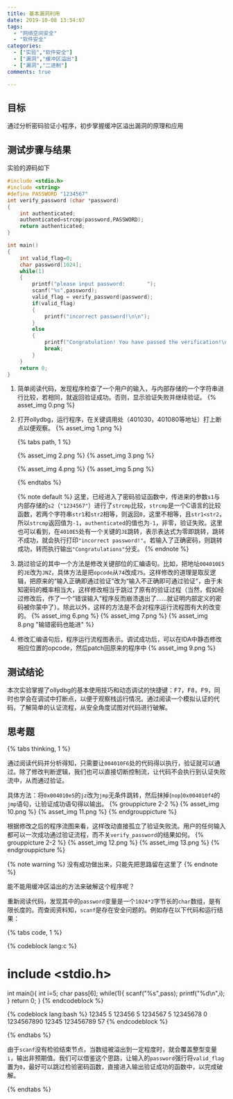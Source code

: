 ```yaml
---
title: 基本漏洞利用 
date: 2019-10-08 13:54:07 
tags:
  - "网络空间安全"
  - "软件安全"
categories:
  - ["实验","软件安全"]
  - ["漏洞","缓冲区溢出"]
  - ["漏洞","二进制"]
comments: true

---
```


## 目标

通过分析密码验证小程序，初步掌握缓冲区溢出漏洞的原理和应用
<!-- more -->

## 测试步骤与结果

实验的源码如下

```c password.c
#include <stdio.h>
#include <string>
#define PASSWORD "1234567"
int verify_password (char *password)
{
	int authenticated;
	authenticated=strcmp(password,PASSWORD);
	return authenticated;
}

int main()
{
	int valid_flag=0;
	char password[1024];
	while(1)
	{
		printf("please input password:       ");
		scanf("%s",password);
		valid_flag = verify_password(password);
		if(valid_flag)
		{
			printf("incorrect password!\n\n");
		}
		else
		{
			printf("Congratulation! You have passed the verification!\n");
			break;
		}
	}
	return 0;
}
```

1. 简单阅读代码，发现程序检查了一个用户的输入，与内部存储的一个字符串进行比较，若相同，就返回验证成功。否则，显示验证失败并继续验证。 {% asset_img 0.png %}
2. 打开ollydbg，运行程序，在关键调用处（401030，401080等地址）打上断点以便观察。 {% asset_img 1.png %} 
   
   {% tabs path, 1 %}

   <!-- tab Fail@exclamation-circle -->
   {% asset_img 2.png %} {% asset_img 3.png %}
   <!-- endtab -->
   <!-- tab Success@check-circle -->
   {% asset_img 4.png %} {% asset_img 5.png %}
   <!-- endtab -->
   {% endtabs %}
   
   {% note default %} 
   这里，已经进入了密码验证函数中，传进来的参数`s1`与内部存储的`s2`（`"1234567"`）进行了`strcmp`比较，`strcmp`是一个C语言的比较函数，若两个字符串`str1`和`str2`相等，则返回`0`，这里不相等，且`str1<str2`，所以`strcmp`返回值为`-1`，`authenticated`的值也为`-1`，非零，验证失败。这里也可以看到，在`4010E5`处有一个关键的`JE`跳转，表示表达式为零即跳转，跳转不成功，就会执行打印`"incorrect password!"`。若输入了正确密码，则跳转成功，转而执行输出`"Congratulations"`分支。 
   {% endnote %}

3. 跳过验证的其中一个方法是修改关键部位的汇编语句。比如，把地址`004010E5`的`JE`改为`JNZ`，具体方法是把`opcode`从`74`改成`75`。这样修改的道理是取反逻辑，把原来的“输入正确即通过验证”改为“输入不正确即可通过验证”，由于未知密码的概率相当大，这样修改相当于跳过了原有的验证过程（当然，假如经过修改后，作了一个“错误输入”程序反而崩溃退出了……就证明内部定义的密码被你蒙中了）。除此以外，这样的方法是不会对程序运行流程图有大的改变的。
   {% asset_img 6.png %} {% asset_img 7.png %} {% asset_img 8.png "输错密码也能进" %}

4. 修改汇编语句后，程序运行流程图表示。调试成功后，可以在IDA中静态修改相应位置的opcode，然后patch回原来的程序中 {% asset_img 9.png %}

## 测试结论

本次实验掌握了ollydbg的基本使用技巧和动态调试的快捷键：<kbd>F7</kbd>，<kbd>F8</kbd>，<kbd>F9</kbd>，同时也学会在调试中打断点，以便于观察栈运行情况。通过阅读一个模拟认证的代码，了解简单的认证流程，从安全角度试图对代码进行破解。

## 思考题

{% tabs thinking, 1 %}
<!-- tab 思路1 -->
通过阅读代码并分析得知，只需要让`004010F6`处的代码得以执行，验证就可以通过。除了修改判断逻辑，我们也可以直接切断控制流，让代码不会执行到认证失败流中，从而通过验证。

具体方法：将`0x004010e5`的`jz`改为`jmp`无条件跳转，然后抹掉(`nop`)`0x004010f4`的`jmp`语句，让验证成功语句得以输出。 
{% grouppicture 2-2 %} {% asset_img 10.png %} {% asset_img 11.png %} {% endgrouppicture %}

根据修改之后的程序流图来看，这样改动直接孤立了验证失败流。用户的任何输入都可以一次成功通过验证流程，而不关`verify_password`的结果如何。 
{% grouppicture 2-2 %} {% asset_img 12.png %} {% asset_img 13.png %} {% endgrouppicture %}
<!-- endtab -->
<!-- tab 思路2-->

{% note warning %}
没有成功做出来，只能先把思路留在这里了
{% endnote %} 

能不能用缓冲区溢出的方法来破解这个程序呢？

重新阅读代码，发现其中的`password`变量是一个`1024*2`字节长的`char`数组，是有限长度的。而查阅资料知，`scanf`是存在安全问题的。例如存在以下代码和运行结果：

{% tabs code, 1 %}
<!-- tab 源码@code -->
{% codeblock lang:c %}
# include <stdio.h>

int main(){ 
   int i=5; 
   char pass[6]; 
   while(1){ 
      scanf("%s",pass); 
      printf("%d\n",i); 
   } 
   return 0; 
} 
{% endcodeblock %}
<!-- endtab -->
<!-- tab 运行结果@terminal -->
{% codeblock lang:bash %} 
12345 5 
123456 5 
1234567 5 
12345678 0 
1234567890 12345 
123456789 57 
{% endcodeblock %}
<!-- endtab -->
{% endtabs %}

由于`scanf`没有检验结束节点，当数组被溢出到一定程度时，就会覆盖整型变量`i`，输出非预期值。我们可以借鉴这个思路，让输入的`password`强行将`valid_flag`置为`0`，最好可以跳过检验密码函数，直接进入输出验证成功的函数中，以完成破解。

<!-- endtab -->
{% endtabs %}
